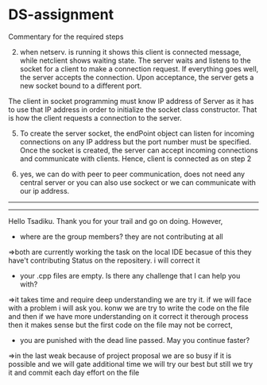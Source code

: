 # DS-assignment



Commentary for the required steps

2. when netserv. is running it shows this client is connected message, 
while netclient shows waiting state.
The server waits and listens to the socket for a client to make a connection request. If everything 
goes well, the server accepts the connection. Upon acceptance, the server gets a new socket bound to a different port.

The client in socket programming must know IP address of Server as it has to use that IP address in order to initialize the socket class constructor.
 That is how the client requests a connection to the server.

5. To create the server socket, the endPoint object can listen for incoming connections on any IP address but the port number must be specified. 
Once the socket is created, the server can accept incoming connections and communicate with clients. Hence, client is connected as on step 2

6. yes, we can do with peer 
to peer communication, does not
 need any central server or you can also use sockect or we can communicate with our ip address.


 
 -------------------------------------------------------------------------------------------------------------------------------------------------
 -------------------------------------------------------------------------------------------------------------------------------------------------

Hello Tsadiku. Thank you for your trail and go on doing. However, 

- where are the group members? they are not contributing at all

=>both are currently working the task on the local IDE becasue of this they have't contributing Status on the repositery.  i will correct it 

- your .cpp files are empty. Is there any challenge that I can help you with?

=>it takes time and require deep understanding we are try it. if we will face with  a problem i will ask you. konw we are try to write the code on the file and then if we have more understanding on it correct it therough process then it makes sense but the first code on the file may not be correct,  

- you are punished with the dead line passed. May you continue faster?

=>in the last weak  because of project proposal we are so busy if it is possible and we will
gate additional time we will try our best but still we try it and commit each day effort on the file





 
